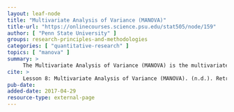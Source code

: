 ```yaml
---
layout: leaf-node
title: "Multivariate Analysis of Variance (MANOVA)"
title-url: "https://onlinecourses.science.psu.edu/stat505/node/159"
author: [ "Penn State University" ]
groups: research-principles-and-methodologies
categories: [ "quantitative-research" ]
topics: [ "manova" ]
summary: >
     The Multivariate Analysis of Variance (MANOVA) is the multivariate analog of the Analysis of Variance (ANOVA) procedure used for univariate data. We will introduce the Multivariate Analysis of Variance with the Romano-British Pottery data example.
cite: >
     Lesson 8: Multivariate Analysis of Variance (MANOVA). (n.d.). Retrieved April 29, 2017, from https://onlinecourses.science.psu.edu/stat505/node/159
pub-date: 
added-date: 2017-04-29
resource-type: external-page
---
```

